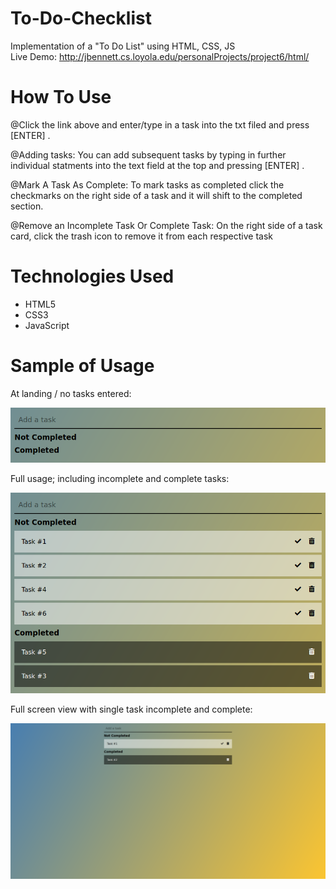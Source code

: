 # To-Do-Checklist  
Implementation of a "To Do List" using HTML, CSS, JS  
Live Demo: http://jbennett.cs.loyola.edu/personalProjects/project6/html/  

# How To Use
@Click the link above and enter/type in a task into the txt filed and press [ENTER] .  

@Adding tasks: You can add subsequent tasks by typing in further individual statments into the text field at the top and pressing [ENTER] .   

@Mark A Task As Complete: To mark tasks as completed click the checkmarks on the right side of a task and it will shift to the completed section.   

@Remove an Incomplete Task Or Complete Task: On the right side of a task card, click the trash icon to remove it from each respective task

# Technologies Used  
- HTML5  
- CSS3  
- JavaScript  

# Sample of Usage

At landing / no tasks entered:

![alt text](https://github.com/jdbennett94/To-Do-Checklist/blob/master/Image%20Sub/Screenshot_2021-02-09%20To%20Do%20List(1).png)

Full usage; including incomplete and complete tasks: 

![alt text](https://github.com/jdbennett94/To-Do-Checklist/blob/master/Image%20Sub/Screenshot_2021-02-09%20To%20Do%20List.png)

Full screen view with single task incomplete and complete: 

![alt text](https://github.com/jdbennett94/To-Do-Checklist/blob/master/Image%20Sub/Screenshot_2021-02-09%20To%20Do%20List(3).png)

